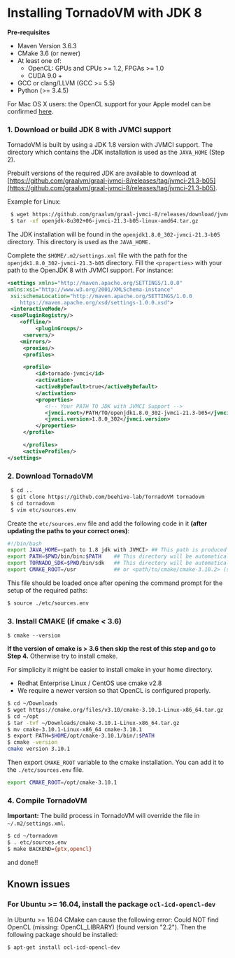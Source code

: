 # Installing TornadoVM with JDK 8

**Pre-requisites**

  * Maven Version 3.6.3
  * CMake 3.6 (or newer)
  * At least one of:   
    * OpenCL: GPUs and CPUs >= 1.2, FPGAs >= 1.0
    * CUDA 9.0 +
  * GCC or clang/LLVM (GCC >= 5.5)
  * Python (>= 3.4.5)


  For Mac OS X users: the OpenCL support for your Apple model can be confirmed [here](https://support.apple.com/en-gb/HT202823).

### 1. Download or build JDK 8 with JVMCI support
TornadoVM is built by using a JDK 1.8 version with JVMCI support. The directory which contains the JDK installation is used as the `JAVA_HOME` (Step 2).

Prebuilt versions of the required JDK are available to download at [https://github.com/graalvm/graal-jvmci-8/releases/tag/jvmci-21.3-b05](https://github.com/graalvm/graal-jvmci-8/releases/tag/jvmci-21.3-b05).

Example for Linux:

```bash
 $ wget https://github.com/graalvm/graal-jvmci-8/releases/download/jvmci-21.3-b05/openjdk-8u302+06-jvmci-21.3-b05-linux-amd64.tar.gz
 $ tar -xf openjdk-8u302+06-jvmci-21.3-b05-linux-amd64.tar.gz
```
The JDK installation will be found in the `openjdk1.8.0_302-jvmci-21.3-b05` directory. This directory is used as the `JAVA_HOME.`

Complete the `$HOME/.m2/settings.xml` file with the path for the `openjdk1.8.0_302-jvmci-21.3-b05` directory. Fill the `<properties>` with your path to the OpenJDK 8 with JVMCI support. For instance: 

```xml
<settings xmlns="http://maven.apache.org/SETTINGS/1.0.0"
xmlns:xsi="http://www.w3.org/2001/XMLSchema-instance"
 xsi:schemaLocation="http://maven.apache.org/SETTINGS/1.0.0
	https://maven.apache.org/xsd/settings-1.0.0.xsd">
 <interactiveMode/>
 <usePluginRegistry/>
 	<offline/>
		 <pluginGroups/>
	 <servers/>
 	<mirrors/>
	 <proxies/>
	 <profiles>

	 <profile>
		 <id>tornado-jvmci</id>
		 <activation>
		 <activeByDefault>true</activeByDefault>
		 </activation>
		 <properties>
			<!-- Your PATH TO JDK with JVMCI Support -->
			<jvmci.root>/PATH/TO/openjdk1.8.0_302-jvmci-21.3-b05</jvmci.root>  
			<jvmci.version>1.8.0_302</jvmci.version>
		 </properties>
	 </profile>

	 </profiles>
	 <activeProfiles/>
</settings>
```

### 2. Download TornadoVM

```bash
 $ cd ..
 $ git clone https://github.com/beehive-lab/TornadoVM tornadovm
 $ cd tornadovm
 $ vim etc/sources.env
```

Create the `etc/sources.env` file and add the following code in it **(after updating the paths to your correct ones)**:

```bash
#!/bin/bash
export JAVA_HOME=<path to 1.8 jdk with JVMCI> ## This path is produced in Step 1
export PATH=$PWD/bin/bin:$PATH    ## This directory will be automatically generated during Tornado compilation
export TORNADO_SDK=$PWD/bin/sdk   ## This directory will be automatically generated during Tornado compilation
export CMAKE_ROOT=/usr            ## or <path/to/cmake/cmake-3.10.2> (see step 4)
```

This file should be loaded once after opening the command prompt for the setup of the required paths:

```bash
$ source ./etc/sources.env
```

### 3. Install CMAKE (if cmake < 3.6)

```
$ cmake --version
```

**If the version of cmake is > 3.6 then skip the rest of this step and go to Step 4.**
Otherwise try to install cmake.

For simplicity it might be easier to install cmake in your home directory.
  * Redhat Enterprise Linux / CentOS use cmake v2.8
  * We require a newer version so that OpenCL is configured properly.

```bash
$ cd ~/Downloads
$ wget https://cmake.org/files/v3.10/cmake-3.10.1-Linux-x86_64.tar.gz
$ cd ~/opt
$ tar -tvf ~/Downloads/cmake-3.10.1-Linux-x86_64.tar.gz
$ mv cmake-3.10.1-Linux-x86_64 cmake-3.10.1
$ export PATH=$HOME/opt/cmake-3.10.1/bin/:$PATH
$ cmake -version
cmake version 3.10.1
```

Then export `CMAKE_ROOT` variable to the cmake installation. You can add it to the `./etc/sources.env` file.

```bash
export CMAKE_ROOT=/opt/cmake-3.10.1
```

### 4. Compile TornadoVM

**Important:** The build process in TornadoVM will override the file in `~/.m2/settings.xml`.

```bash
$ cd ~/tornadovm
$ . etc/sources.env
$ make BACKEND={ptx,opencl}
```
and done!!

## Known issues

### For Ubuntu >= 16.04, install the package  `ocl-icd-opencl-dev`

In Ubuntu >= 16.04 CMake can cause the following error:  Could NOT find OpenCL (missing: OpenCL_LIBRARY) (found version "2.2"). Then the following package should be installed:

```bash
$ apt-get install ocl-icd-opencl-dev
```
